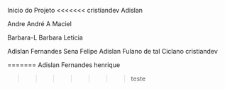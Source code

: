 Inicio do Projeto 
<<<<<<< cristiandev
 Adislan

 Andre
André A Maciel


Barbara-L
Barbara Leticia

Adislan Fernandes Sena
Felipe
 Adislan
Fulano de tal
Ciclano
cristiandev


=======
Adislan Fernandes
henrique
>>>>>>> teste
